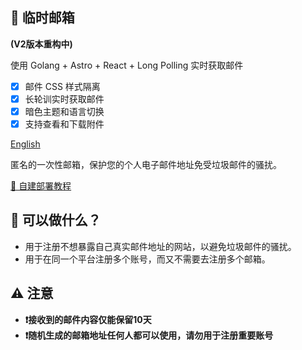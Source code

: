 ## 📮 临时邮箱

**(V2版本重构中)**

使用 Golang + Astro + React + Long Polling 实时获取邮件

- [x] 邮件 CSS 样式隔离
- [x] 长轮训实时获取邮件
- [x] 暗色主题和语言切换
- [x] 支持查看和下载附件

[English](README-en.md)

匿名的一次性邮箱，保护您的个人电子邮件地址免受垃圾邮件的骚扰。

[🧰 自建部署教程](deploy.md)

## 🎉 可以做什么？

- 用于注册不想暴露自己真实邮件地址的网站，以避免垃圾邮件的骚扰。
- 用于在同一个平台注册多个账号，而又不需要去注册多个邮箱。

## ⚠️ 注意

- **❗接收到的邮件内容仅能保留10天**
- **❗随机生成的邮箱地址任何人都可以使用，请勿用于注册重要账号**